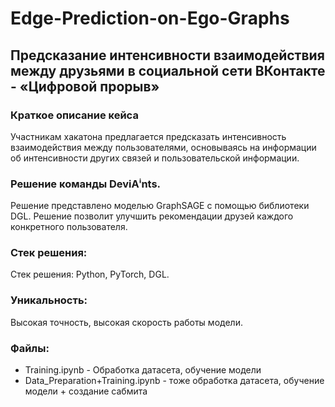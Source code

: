 # Edge-Prediction-on-Ego-Graphs

## Предсказание интенсивности взаимодействия между друзьями в социальной сети ВКонтакте - «Цифровой прорыв»

### Краткое описание кейса
Участникам хакатона предлагается предсказать интенсивность взаимодействия между пользователями, основываясь на информации об интенсивности других связей и пользовательской информации. 

### Решение команды DeviAⁱnts.
Решение представлено моделью GraphSAGE с помощью библиотеки DGL. Решение позволит улучшить рекомендации друзей каждого конкретного пользователя.

### Стек решения:
Стек решения: Python, PyTorch, DGL.

### Уникальность:
Высокая точность, высокая скорость работы модели.

### Файлы:
- Training.ipynb - Обработка датасета, обучение модели
- Data_Preparation+Training.ipynb - тоже обработка датасета, обучение модели + создание сабмита
